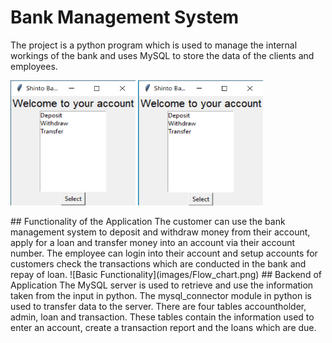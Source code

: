 # Bank Management System
The project is a python program which is used to manage the internal workings of the bank and uses MySQL to store the data of the clients and employees.
<p float="left">
  <img src="images/Admin.png" width="200" height = "200"/>
  <img src="images/Account.png" width="200" height = "200" /> 
</p>
## Functionality of the Application
The customer can use the bank management system to deposit and withdraw money from their account, apply for a loan and transfer money into an account via their account number. The employee can login into their account and setup accounts for customers check the transactions which are conducted in the bank and repay of loan.
![Basic Functionality](images/Flow_chart.png)
## Backend of Application
The MySQL server is used to retrieve and use the information taken from the input in python. The mysql_connector module in python is used to transfer data to the server. There are four tables accountholder, admin, loan and transaction. These tables contain the information used to enter an account, create a transaction report and the loans which are due.


